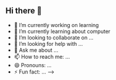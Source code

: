 ## Hi there 👋


- 🔭 I’m currently working on learning
- 🌱 I’m currently learning about computer
- 👯 I’m looking to collaborate on ...
- 🤔 I’m looking for help with ...
- 💬 Ask me about ...
- 📫 How to reach me: ...
- 😄 Pronouns: ...
- ⚡ Fun fact: ...
-->
